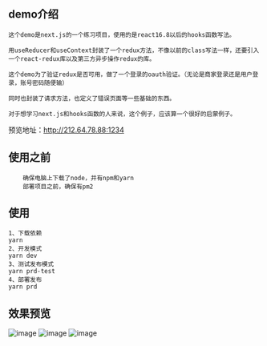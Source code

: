 ## demo介绍
```
这个demo是next.js的一个练习项目，使用的是react16.8以后的hooks函数写法。

用useReducer和useContext封装了一个redux方法，不像以前的class写法一样，还要引入一个react-redux库以及第三方异步操作redux的库。

这个demo为了验证redux是否可用，做了一个登录的oauth验证。（无论是商家登录还是用户登录，账号密码随便输）

同时也封装了请求方法，也定义了错误页面等一些基础的东西。

对于想学习next.js和hooks函数的人来说，这个例子，应该算一个很好的启蒙例子。

```
预览地址：http://212.64.78.88:1234
## 使用之前
```
    确保电脑上下载了node，并有npm和yarn
    部署项目之前，确保有pm2
```
## 使用
```
1、下载依赖
yarn
2、开发模式
yarn dev
3、测试发布模式
yarn prd-test
4、部署发布
yarn prd
```

## 效果预览
![image](https://github.com/IceInTheFire/nextJs-hooks-redux-oauth-demo/blob/master/zReadMe/1.jpg)
![image](https://github.com/IceInTheFire/nextJs-hooks-redux-oauth-demo/blob/master/zReadMe/2.jpg)
![image](https://github.com/IceInTheFire/nextJs-hooks-redux-oauth-demo/blob/master/zReadMe/3.jpg)
